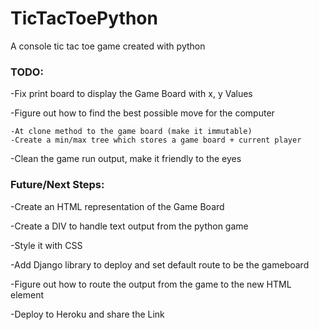 # TicTacToePython
A console tic tac toe game created with python

### TODO:
-Fix print board to display the Game Board with x, y Values

-Figure out how to find the best possible move for the computer
    
    -At clone method to the game board (make it immutable)
    -Create a min/max tree which stores a game board + current player

-Clean the game run output, make it friendly to the eyes


### Future/Next Steps:
-Create an HTML representation of the Game Board

-Create a DIV to handle text output from the python game

-Style it with CSS

-Add Django library to deploy and set default route to be the gameboard

-Figure out how to route the output from the game to the new HTML element

-Deploy to Heroku and share the Link